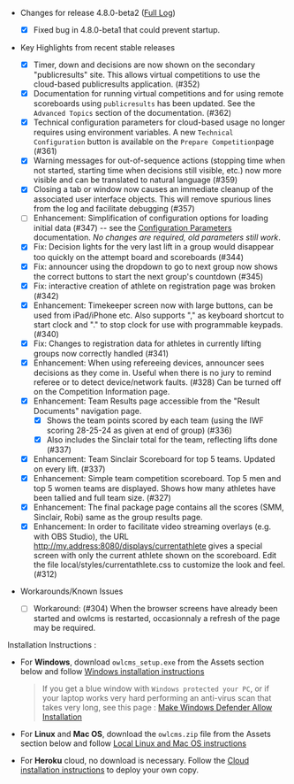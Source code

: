 * Changes for release 4.8.0-beta2  ([Full Log](https://github.com/jflamy/owlcms4/issues?utf8=%E2%9C%93&q=is%3Aclosed+is%3Aissue+project%3Ajflamy%2Fowlcms4%2F1+))
   * [x] Fixed bug in 4.8.0-beta1 that could prevent startup.
* Key Highlights from recent stable releases
   * [x] Timer, down and decisions are now shown on the secondary "publicresults" site.  This allows virtual competitions to use the cloud-based publicresults application. (#352)
   * [x] Documentation for running virtual competitions and for using remote scoreboards using `publicresults` has been updated.  See the `Advanced Topics` section of the documentation. (#362)
   * [x] Technical configuration parameters for cloud-based usage no longer requires using environment variables.  A new `Technical Configuration` button is available on the `Prepare Competition`page (#361)
   * [x] Warning messages for out-of-sequence actions (stopping time when not started, starting time when decisions still visible, etc.) now more visible and can be translated to natural language (#359)
   * [x] Closing a tab or window now causes an immediate cleanup of the associated user interface objects. This will remove spurious lines from the log and facilitate debugging (#357)
   * [ ] Enhancement: Simplification of configuration options for loading initial data (#347) -- see the [Configuration Parameters](https://jflamy-dev.github.io/owlcms4-prerelease/#/Configuration.md) documentation. *No changes are required, old parameters still work*.
   * [x] Fix: Decision lights for the very last lift in a group would disappear too quickly on the attempt board and scoreboards (#344)
   * [x] Fix: announcer using the dropdown to go to next group now shows the correct buttons to start the next group's countdown (#345)
   * [x] Fix: interactive creation of athlete on registration page was broken (#342)
   * [x] Enhancement: Timekeeper screen now with large buttons, can be used from iPad/iPhone etc.  Also supports "," as keyboard shortcut to start clock and "." to stop clock for use with programmable keypads. (#340) 
   * [x] Fix: Changes to registration data for athletes in currently lifting groups now correctly handled (#341)
   * [x] Enhancement: When using refereeing devices, announcer sees decisions as they come in. Useful when there is no jury to remind referee or to detect device/network faults. (#328)  Can be turned off on the Competition Information page.
   * [x] Enhancement: Team Results page accessible from the "Result Documents" navigation page. 
     * [x] Shows the team points scored by each team (using the IWF scoring 28-25-24 as given at end of group) (#336)   
     * [x] Also includes the Sinclair total for the team, reflecting lifts done (#337)
   * [x] Enhancement: Team Sinclair Scoreboard for top 5 teams.  Updated on every lift. (#337)
   * [x] Enhancement: Simple team competition scoreboard.  Top 5 men and top 5 women teams are displayed. Shows how many athletes have been tallied and full team size. (#327)
   * [x] Enhancement: The final package page contains all the scores (SMM, Sinclair, Robi) same as the group results page.
   * [x] Enhancement: In order to facilitate video streaming overlays (e.g. with OBS Studio), the URL http://my.address:8080/displays/currentathlete gives a special screen with only the current athlete shown on the scoreboard.  Edit the file local/styles/currentathlete.css to customize the look and feel. (#312)
* Workarounds/Known Issues
  
  - [ ] Workaround: (#304) When the browser screens have already been started and owlcms is restarted,  occasionnaly a refresh of the page may be required.

Installation Instructions :
  - For **Windows**, download `owlcms_setup.exe` from the Assets section below and follow [Windows installation instructions](https://jflamy.github.io/owlcms4/#/LocalWindowsSetup.md) 
    
    > If you get a blue window with `Windows protected your PC`, or if your laptop works very hard performing an anti-virus scan that takes very long, see this page : [Make Windows Defender Allow Installation](https://jflamy.github.io/owlcms4/#/DefenderOff)
  - For **Linux** and **Mac OS**, download the `owlcms.zip` file from the Assets section below and follow [Local Linux and Mac OS instructions](https://jflamy.github.io/owlcms4/#/LocalLinuxMacSetup.md) 
  - For **Heroku** cloud, no download is necessary. Follow the [Cloud installation instructions](https://jflamy.github.io/owlcms4/#/Heroku.md) to deploy your own copy.
